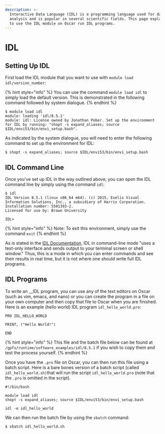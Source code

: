 ```yaml
---
description: >-
  Interactive Data Language (IDL) is a programming language used for data
  analysis and is popular in several scientific fields. This page explains how
  to use the IDL module on Oscar run IDL programs.
---
```


# IDL

## Setting Up IDL

First load the IDL module that you want to use with `module load idl/version_number`:

{% hint style="info" %}
You can use the command `module load idl` to simply load the default version. This is demonstrated in the following command followed by system dialogue.
{% endhint %}

```text
$ module load idl
module: loading 'idl/8.5.1'
module: idl: License owned by Jonathan Pober. Set up the environment for IDL by running: "shopt -s expand_aliases; source $IDL/envi53/bin/envi_setup.bash".
```

As indicated by the system dialogue, you will need to enter the following command to set up the environment for IDL:

```text
$ shopt -s expand_aliases; source $IDL/envi53/bin/envi_setup.bash
```

## IDL Command Line

Once you've set up IDL in the way outlined above, you can open the IDL command line by simply using the command `idl`:

```text
$ idl
IDL Version 8.5.1 (linux x86_64 m64). (c) 2015, Exelis Visual Information Solutions, Inc., a subsidiary of Harris Corporation.
Installation number: 5501393-2.
Licensed for use by: Brown University

IDL>
```

{% hint style="info" %}
Note: To exit this environment, simply use the command `exit`
{% endhint %}

As is stated in the [IDL Documentation](https://www.l3harrisgeospatial.com/docs/using_idl_home.html), IDL in command-line mode "uses a text-only interface and sends output to your terminal screen or shell window." Thus, this is a mode in which you can enter commands and see their results in real time, but it is not where one should write full IDL programs.

## IDL Programs

To write an __IDL program, you can use any of the text editors on Oscar \(such as vim, emacs, and nano\) or you can create the program in a file on your own computer and then copy that file to Oscar when you are finished. Here is an example \(hello world\) IDL program `idl_hello_world.pro`:

```text
PRO IDL_HELLO_WORLD

PRINT, ("Hello World!")

END
```

{% hint style="info" %}
This file and the batch file below can be found at `/gpfs/runtime/software_examples/idl/8.5.1` if you wish to copy them and test the process yourself.
{% endhint %}

Once you have the `.pro` file on Oscar, you can then run this file using a batch script. Here is a bare bones version of a batch script \(called `idl_hello_world.sh)`that will run the script `idl_hello_world.pro` \(note that the `.pro` is omitted in the script\).

```text
#!/bin/bash

module load idl
shopt -s expand_aliases; source $IDL/envi53/bin/envi_setup.bash

idl -e idl_hello_world
```

We can then run the batch file by using the `sbatch` command:

```text
$ sbatch idl_hello_world.sh
```

